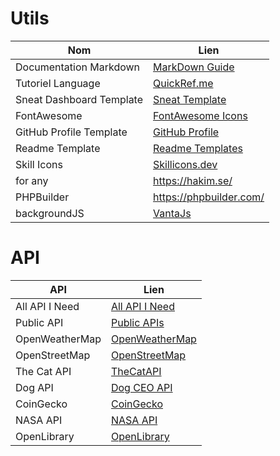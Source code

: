 # Utils

| Nom                      | Lien                                                                                                    |
| ------------------------ | ------------------------------------------------------------------------------------------------------- |
| Documentation Markdown   | [MarkDown Guide](https://www.markdownguide.org/basic-syntax/)                                           |
| Tutoriel Language        | [QuickRef.me](https://quickref.me/)                                                                     |
| Sneat Dashboard Template | [Sneat Template](https://themewagon.com/themes/free-responsive-bootstrap-5-html5-admin-template-sneat/) |
| FontAwesome              | [FontAwesome Icons](https://fontawesome.com/icons/markdown?f=brands&s=solid)                            |
| GitHub Profile Template  | [GitHub Profile](https://githubprofile.com/)                                                            |
| Readme Template          | [Readme Templates](https://www.readme-templates.com/)                                                   |
| Skill Icons              | [Skillicons.dev](https://skillicons.dev/)                                                               |
| for any                  | https://hakim.se/                                                                                       |
| PHPBuilder               | https://phpbuilder.com/                                                                                 |
| backgroundJS             | [VantaJs](https://www.vantajs.com/?effect=waves)    

# API

| API              | Lien                                                                                       |
|------------------|--------------------------------------------------------------------------------------------|
| All API I Need   | [All API I Need](https://publicapi.dev/?page=2)                                            |
| Public API       | [Public APIs](https://public-apis.io/)                                                     |
| OpenWeatherMap   | [OpenWeatherMap](https://openweathermap.org/)                                              |
| OpenStreetMap    | [OpenStreetMap](https://www.openstreetmap.org/#map=6/46.45/2.21)                             |
| The Cat API      | [TheCatAPI](https://thecatapi.com/)                                                        |
| Dog API          | [Dog CEO API](https://dog.ceo/dog-api/)                                                      |
| CoinGecko        | [CoinGecko](https://www.coingecko.com/)                                                    |
| NASA API         | [NASA API](https://api.nasa.gov/)                                                          |
| OpenLibrary      | [OpenLibrary](https://openlibrary.org/)                                                    |
